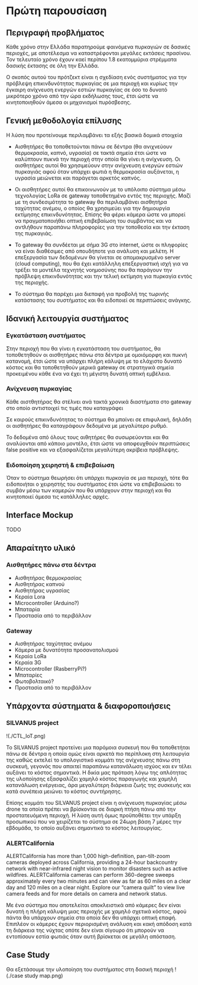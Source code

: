 # Πρώτη παρουσίαση

## Περιγραφή προβλήματος

Κάθε χρόνο στην Ελλάδα παρατηρούμε φαινόμενα πυρκαγιών σε δασικές περιοχές, με αποτέλεσμα να
καταστρέφονται μεγάλες εκτάσεις πρασίνου. Τον τελευταίο χρόνο έχουν καεί περίπου 1.8 εκατομμύρια
στρέμματα δασικής έκτασης σε όλη την Ελλάδα.

Ο σκοπός αυτού του πρότζεκτ είναι η σχεδίαση ενός συστήματος για την πρόβλεψη επικινδυνότητας
πυρκαγίας σε μια περιοχή και κυρίως την έγκαιρη ανίχνευση ενεργών εστιών πυρκαγίας σε όσο το
δυνατό μικρότερο χρόνο από την ώρα εκδήλωσης τους, έτσι ώστε να κινητοποιηθούν άμεσα οι μηχανισμοί
πυρόσβεσης.

## Γενική μεθοδολογία επίλυσης

Η λύση που προτείνουμε περιλαμβάνει τα εξής βασικά δομικά στοιχεία

- Αισθητήρες θα τοποθετούνται πάνω σε δέντρα (θα ανιχνεύουν θερμοκρασία, καπνό, υγρασία)
    σε τακτά σημεία έτσι ώστε να καλύπτουν πυκνά την περιοχή στην οποία θα γίνει η ανίχνευση.
    Οι αισθητήρες αυτοί θα χρησιμεύουν στην ανίχνευση ενεργών εστιών πυρκαγιάς αφού όταν υπάρχει
    φωτιά η θερμοκρασία αυξάνεται, η υγρασία μειώνεται και παράγεται αρκετός καπνός.

- Οι αισθητήρες αυτοί θα επικοινωνούν με το υπόλοιπο σύστημα μέσω τεχνολογίας LoRa σε gateway
    τοποθετημένο εντός της περιοχής. Μαζί με τη συνδεσιμότητα το gateway θα περιλαμβάνει
    αισθητήρα ταχύτητας ανέμου, ο οποίος θα χρησιμεύει για την δημιουργία εκτίμησης
    επικινδυνότητας. Επίσης θα φέρει κάμερα ώστε να μπορεί να πραγματοποιήθει οπτική
    επιβεβαίωση του συμβάντος και να αντλήθουν παραπάνω πληροφορίες για την τοποθεσία
    και την έκταση της πυρκαγιάς.

- Το gateway θα συνδέεται με σήμα 3G στο internet, ώστε οι πληφορίες να είναι διαθέσιμες από
    οπουδήποτε για ανάλυση και μελέτη. Η επεξεργασία των δεδομένων θα γίνεται σε απομακρυσμένο
    server (cloud computing), που θα έχει κατάλληλη επεξεργαστική ισχή για να τρέξει τα μοντέλα
    τεχνητής νοημοσύνης που θα παράγουν την πρόβλεψη επικινδυνότητας και την τελική εκτίμηση
    για πυρκαγία εντός της περιοχής.

- Το σύστημα θα παρέχει μια διεπαφή για προβολή της τωρινής κατάστασης του συστήματος και θα
    ειδοποιεί σε περιπτώσεις ανάγκης.

## Ιδανική λειτουργία συστήματος

### Εγκατάσταση συστήματος

Στην περιοχή που θα γίνει η εγκατάσταση του συστήματος, θα τοποθετηθούν οι αισθητήρες πάνω στα
δέντρα με ομοιόμορφη και πυκνή κατανομή, έτσι ώστε να υπάρχει πλήρη κάλυψη με το ελάχιστο δυνατό
κόστος και θα τοποθετηθούν μερικά gateway σε στρατηγικά σημεία προκειμένου κάθε ένα να έχει τη
μέγιστη δυνατή οπτική εμβέλεια.

### Ανίχνευση πυρκαγίας

Κάθε αιστθητήρας θα στέλνει ανά τακτά χρονικά διαστήματα στο gateway στο οποίο αντιστοιχεί
τις τιμές που καταγράφει

Σε καιρούς επικινδυνότητας το σύστημα θα μπαίνει σε επιφυλακή, δηλάδη οι αισθητήρες θα καταγράφουν
δεδομένα με μεγαλύτερο ρυθμό.

Το δεδομένα από όλους τους αιθητήρες θα συσωρεύονται και θα αναλύονται από κάποιο μοντέλο, έτσι
ώστε να αποφευχθούν περιπτώσεις false positive και να εξασφαλίζεται μεγαλύτερη ακρίβεια πρόβλεψης.

### Ειδοποίηση χειρηστή & επιβεβαίωση

Όταν το σύστημα θεωρήσει ότι υπάρχει πυρκαγία σε μια περιοχή, τότε θα ειδοποιήται ο χειρηστής του
συστήματος έτσι ώστε να επιβεβαιώσει το συμβάν μέσω των καμερών που θα υπάρχουν στην περιοχή και
θα κινητοποιεί άμεσα τις κατάλληλες αρχές.

## Interface Mockup
TODO

## Απαραίτητο υλικό

### Αισθητήρες πάνω στα δέντρα
- Αισθητήρας θερμοκρασίας
- Αισθητήρας καπνού
- Αισθητήρας υγρασίας
- Κεραία Lora
- Microcontroller (Arduino?)
- Μπαταρία
- Προστασία από το περιβάλλον

### Gateway
- Αισθητήρας ταχύτητας ανέμου
- Κάμερα με δυνατότητα προσανατολισμού
- Κεραία LoRa
- Κεραία 3G
- Microcontroller (RasberryPi?)
- Μπαταρίες
- Φωτοβολταικό?
- Προστασία από το περιβάλλον

## Υπάρχοντα σύστηματα & διαφοροποιήσεις

### SILVANUS project

!(./CTL_IoT.png)

Το SILVANUS project προτείνει μια παρόμοια συσκευή που θα τοποθετήται πάνω σε δέντρα η οποία ομώς
είναι αρκετά πιο περίπλοκη στη λειτουργία της καθώς εκτελεί το υπολογιστικό κομμάτι της ανίχνευσης
πάνω στη συσκευή, γεγονός που απαιτεί παραπάνω κατανάλωση ισχύος και εν τέλει αυξάνει το κόστος
σημαντικά. Η δικία μας πρόταση λόγω της απλότητας της υλοποίησης εξασφαλίζει χαμηλό κόστος
παραγωγής και χαμηλή κατανάλωση ενέργειας, άρα μεγαλύτερη διάρκεια ζωής της συσκευής και κατά
συνέπεια μειώνει το κόστος συντήρησης.

Επίσης κομμάτι του SILVANUS project είναι η ανίχνευση πυρκαγίας μέσω drone τα οποία πρέπει να
βρίσκονται σε διαρκή πτήση πάνω από την προστατευόμενη περιοχή. Η λύση αυτή όμως προϋποθέτει
την υπάρξη προσωπικού που να χειρίζεται το σύστημα σε 24ωρη βάση 7 μέρες την εβδομάδα, το οποίο
αυξάνει σημαντικά το κόστος λειτουργίας.

### ALERTCalifornia

ALERTCalifornia has more than 1,000 high-definition, pan-tilt-zoom cameras deployed across California, providing a 24-hour backcountry network with near-infrared night vision to monitor disasters such as active wildfires. ALERTCalifornia cameras can perform 360-degree sweeps approximately every two minutes and can view as far as 60 miles on a clear day and 120 miles on a clear night. Explore our “camera quilt” to view live camera feeds and for more details on camera and network status.

Με ένα σύστημα που αποτελείται αποκλειστικά από κάμερες δεν είναι δυνατή η πλήρη κάλυψη μιας
περιοχής με χαμηλό σχετικά κόστος, αφού πάντα θα υπάρχουν σημεία στα οποία δεν θα υπάρχει οπτική
επαφή. Επιπλέον οι κάμερες έχουν περιορισμένη ανάλυση και κακή απόδοση κατά τη διάρκεια της νύχτας
οπότε δεν είναι σίγουρο ότι μπορούν να εντοπίσουν εστία φωτιάς όταν αυτή βρίσκεται σε μεγάλη
απόσταση.

## Case Study

Θα εξετάσουμε την υλοποίηση του συστήματος στη δασική περιοχή
!(./case study map.png)
